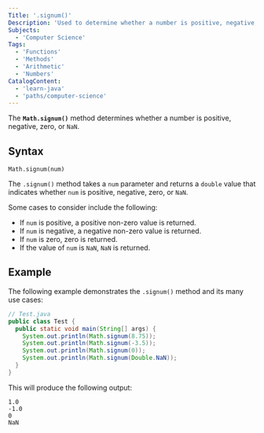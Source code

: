 ```yaml
---
Title: '.signum()'
Description: 'Used to determine whether a number is positive, negative, zero, or NaN.'
Subjects:
  - 'Computer Science'
Tags:
  - 'Functions'
  - 'Methods'
  - 'Arithmetic'
  - 'Numbers'
CatalogContent:
  - 'learn-java'
  - 'paths/computer-science'
---
```


The **`Math.signum()`** method determines whether a number is positive, negative, zero, or `NaN`.

## Syntax

```pseudo
Math.signum(num)
```

The `.signum()` method takes a `num` parameter and returns a `double` value that indicates whether `num` is positive, negative, zero, or `NaN`.

Some cases to consider include the following:

- If `num` is positive, a positive non-zero value is returned.
- If `num` is negative, a negative non-zero value is returned.
- If `num` is zero, zero is returned.
- If the value of `num` is `NaN`, `NaN` is returned.

## Example

The following example demonstrates the `.signum()` method and its many use cases:

```java
// Test.java
public class Test {
  public static void main(String[] args) {
    System.out.println(Math.signum(8.75));
    System.out.println(Math.signum(-3.5));
    System.out.println(Math.signum(0));
    System.out.println(Math.signum(Double.NaN));
  }
}
```

This will produce the following output:

```shell
1.0
-1.0
0
NaN
```
